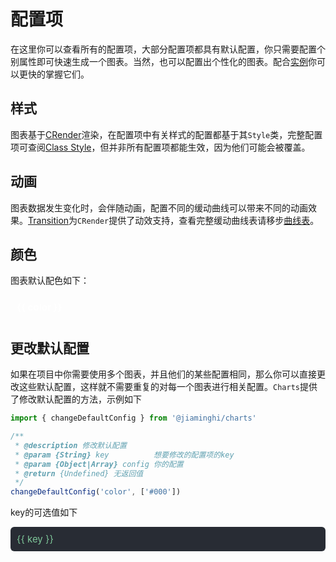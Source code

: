 # 配置项

在这里你可以查看所有的配置项，大部分配置项都具有默认配置，你只需要配置个别属性即可快速生成一个图表。当然，也可以配置出个性化的图表。配合[实例](/example/)你可以更快的掌握它们。

## 样式

图表基于[CRender](http://crender.jiaminghi.com)渲染，在配置项中有关样式的配置都基于其`Style`类，完整配置项可查阅[Class Style](http://crender.jiaminghi.com/guide/style.html)，但并非所有配置项都能生效，因为他们可能会被覆盖。

## 动画

图表数据发生变化时，会伴随动画，配置不同的缓动曲线可以带来不同的动画效果。[Transition](http://transition.jiaminghi.com)为`CRender`提供了动效支持，查看完整缓动曲线表请移步[曲线表](http://transition.jiaminghi.com/curveTable/)。

## 颜色

图表默认配色如下：

<div class="color-container">
  <div
    class="color-item"
    :key="color"
    v-for="color in colors"
    :style="`background-color:${color};`"
  >
    {{ color }}
  </div>
</div>

## 更改默认配置

如果在项目中你需要使用多个图表，并且他们的某些配置相同，那么你可以直接更改这些默认配置，这样就不需要重复的对每一个图表进行相关配置。`Charts`提供了修改默认配置的方法，示例如下

```js
import { changeDefaultConfig } from '@jiaminghi/charts'

/**
 * @description 修改默认配置
 * @param {String} key          想要修改的配置项的key
 * @param {Object|Array} config 你的配置
 * @return {Undefined} 无返回值
 */
changeDefaultConfig('color', ['#000'])
```

key的可选值如下

<div class="key-container">
  <div
    class="key-item"
    :key="key"
    v-for="key in keys"
  >
    {{ key }}
  </div>
</div>

<script>
import { colorConfig as colors } from '../Charts/config/color.js'

import { keys } from '../Charts/config/index.js'

export default {
  data () {
    return {
      colors,
      keys
    }
  }
}
</script>

<style lang="less">
.color-container {
  display: flex;
  flex-wrap: wrap;

  .color-item {
    padding: 5px;
    color: #fff;
    font-weight: bold;
    font-size: 15px;
    margin: 5px;
  }
}

.key-container {
  display: flex;
  flex-wrap: wrap;
  background-color: #282c34;
  border-radius: 6px;

  .key-item {
    color: #7ec699;
    font-size: 15px;
    margin: 10px;
  }
}
</style>